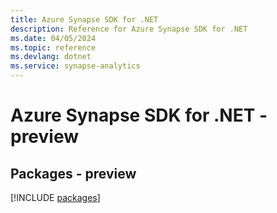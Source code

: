 ```yaml
---
title: Azure Synapse SDK for .NET
description: Reference for Azure Synapse SDK for .NET
ms.date: 04/05/2024
ms.topic: reference
ms.devlang: dotnet
ms.service: synapse-analytics
---
```

# Azure Synapse SDK for .NET - preview
## Packages - preview
[!INCLUDE [packages](synapse-index.md)]